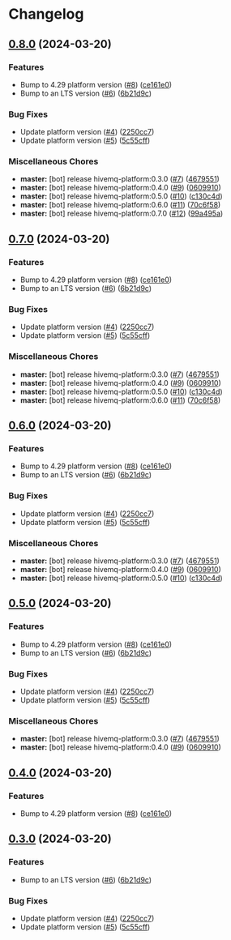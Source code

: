 # Changelog

## [0.8.0](https://github.com/afalhambra-hivemq/helm-charts/compare/v0.7.0...v0.8.0) (2024-03-20)


### Features

* Bump to 4.29 platform version ([#8](https://github.com/afalhambra-hivemq/helm-charts/issues/8)) ([ce161e0](https://github.com/afalhambra-hivemq/helm-charts/commit/ce161e04b312d8a19f2191b8440415f4c3828e7c))
* Bump to an LTS version ([#6](https://github.com/afalhambra-hivemq/helm-charts/issues/6)) ([6b21d9c](https://github.com/afalhambra-hivemq/helm-charts/commit/6b21d9c3fb8f9a2ef027c39938658670228fdf87))


### Bug Fixes

* Update platform version ([#4](https://github.com/afalhambra-hivemq/helm-charts/issues/4)) ([2250cc7](https://github.com/afalhambra-hivemq/helm-charts/commit/2250cc77ae53dce734be2f341af66e2962c5ae15))
* Update platform version ([#5](https://github.com/afalhambra-hivemq/helm-charts/issues/5)) ([5c55cff](https://github.com/afalhambra-hivemq/helm-charts/commit/5c55cff59fe3138422868c93a507cbb858b830aa))


### Miscellaneous Chores

* **master:** [bot] release hivemq-platform:0.3.0 ([#7](https://github.com/afalhambra-hivemq/helm-charts/issues/7)) ([4679551](https://github.com/afalhambra-hivemq/helm-charts/commit/4679551075af86c64c21818c3f79b6ac8b3aca45))
* **master:** [bot] release hivemq-platform:0.4.0 ([#9](https://github.com/afalhambra-hivemq/helm-charts/issues/9)) ([0609910](https://github.com/afalhambra-hivemq/helm-charts/commit/0609910b547b0feb08d113f1ec3cfe15148d6f0d))
* **master:** [bot] release hivemq-platform:0.5.0 ([#10](https://github.com/afalhambra-hivemq/helm-charts/issues/10)) ([c130c4d](https://github.com/afalhambra-hivemq/helm-charts/commit/c130c4da2c986ba5ef51d2c75f40d3fd1377fc43))
* **master:** [bot] release hivemq-platform:0.6.0 ([#11](https://github.com/afalhambra-hivemq/helm-charts/issues/11)) ([70c6f58](https://github.com/afalhambra-hivemq/helm-charts/commit/70c6f5863c646fab94e42d4172eca1f276e3efe3))
* **master:** [bot] release hivemq-platform:0.7.0 ([#12](https://github.com/afalhambra-hivemq/helm-charts/issues/12)) ([99a495a](https://github.com/afalhambra-hivemq/helm-charts/commit/99a495a988fec7222f097301d713c80f8b297f60))

## [0.7.0](https://github.com/afalhambra-hivemq/helm-charts/compare/hivemq-platform-v0.6.0...hivemq-platform-v0.7.0) (2024-03-20)


### Features

* Bump to 4.29 platform version ([#8](https://github.com/afalhambra-hivemq/helm-charts/issues/8)) ([ce161e0](https://github.com/afalhambra-hivemq/helm-charts/commit/ce161e04b312d8a19f2191b8440415f4c3828e7c))
* Bump to an LTS version ([#6](https://github.com/afalhambra-hivemq/helm-charts/issues/6)) ([6b21d9c](https://github.com/afalhambra-hivemq/helm-charts/commit/6b21d9c3fb8f9a2ef027c39938658670228fdf87))


### Bug Fixes

* Update platform version ([#4](https://github.com/afalhambra-hivemq/helm-charts/issues/4)) ([2250cc7](https://github.com/afalhambra-hivemq/helm-charts/commit/2250cc77ae53dce734be2f341af66e2962c5ae15))
* Update platform version ([#5](https://github.com/afalhambra-hivemq/helm-charts/issues/5)) ([5c55cff](https://github.com/afalhambra-hivemq/helm-charts/commit/5c55cff59fe3138422868c93a507cbb858b830aa))


### Miscellaneous Chores

* **master:** [bot] release hivemq-platform:0.3.0 ([#7](https://github.com/afalhambra-hivemq/helm-charts/issues/7)) ([4679551](https://github.com/afalhambra-hivemq/helm-charts/commit/4679551075af86c64c21818c3f79b6ac8b3aca45))
* **master:** [bot] release hivemq-platform:0.4.0 ([#9](https://github.com/afalhambra-hivemq/helm-charts/issues/9)) ([0609910](https://github.com/afalhambra-hivemq/helm-charts/commit/0609910b547b0feb08d113f1ec3cfe15148d6f0d))
* **master:** [bot] release hivemq-platform:0.5.0 ([#10](https://github.com/afalhambra-hivemq/helm-charts/issues/10)) ([c130c4d](https://github.com/afalhambra-hivemq/helm-charts/commit/c130c4da2c986ba5ef51d2c75f40d3fd1377fc43))
* **master:** [bot] release hivemq-platform:0.6.0 ([#11](https://github.com/afalhambra-hivemq/helm-charts/issues/11)) ([70c6f58](https://github.com/afalhambra-hivemq/helm-charts/commit/70c6f5863c646fab94e42d4172eca1f276e3efe3))

## [0.6.0](https://github.com/afalhambra-hivemq/helm-charts/compare/hivemq-platform-v0.5.0...hivemq-platform-v0.6.0) (2024-03-20)


### Features

* Bump to 4.29 platform version ([#8](https://github.com/afalhambra-hivemq/helm-charts/issues/8)) ([ce161e0](https://github.com/afalhambra-hivemq/helm-charts/commit/ce161e04b312d8a19f2191b8440415f4c3828e7c))
* Bump to an LTS version ([#6](https://github.com/afalhambra-hivemq/helm-charts/issues/6)) ([6b21d9c](https://github.com/afalhambra-hivemq/helm-charts/commit/6b21d9c3fb8f9a2ef027c39938658670228fdf87))


### Bug Fixes

* Update platform version ([#4](https://github.com/afalhambra-hivemq/helm-charts/issues/4)) ([2250cc7](https://github.com/afalhambra-hivemq/helm-charts/commit/2250cc77ae53dce734be2f341af66e2962c5ae15))
* Update platform version ([#5](https://github.com/afalhambra-hivemq/helm-charts/issues/5)) ([5c55cff](https://github.com/afalhambra-hivemq/helm-charts/commit/5c55cff59fe3138422868c93a507cbb858b830aa))


### Miscellaneous Chores

* **master:** [bot] release hivemq-platform:0.3.0 ([#7](https://github.com/afalhambra-hivemq/helm-charts/issues/7)) ([4679551](https://github.com/afalhambra-hivemq/helm-charts/commit/4679551075af86c64c21818c3f79b6ac8b3aca45))
* **master:** [bot] release hivemq-platform:0.4.0 ([#9](https://github.com/afalhambra-hivemq/helm-charts/issues/9)) ([0609910](https://github.com/afalhambra-hivemq/helm-charts/commit/0609910b547b0feb08d113f1ec3cfe15148d6f0d))
* **master:** [bot] release hivemq-platform:0.5.0 ([#10](https://github.com/afalhambra-hivemq/helm-charts/issues/10)) ([c130c4d](https://github.com/afalhambra-hivemq/helm-charts/commit/c130c4da2c986ba5ef51d2c75f40d3fd1377fc43))

## [0.5.0](https://github.com/afalhambra-hivemq/helm-charts/compare/hivemq-platform-v0.4.0...hivemq-platform-v0.5.0) (2024-03-20)


### Features

* Bump to 4.29 platform version ([#8](https://github.com/afalhambra-hivemq/helm-charts/issues/8)) ([ce161e0](https://github.com/afalhambra-hivemq/helm-charts/commit/ce161e04b312d8a19f2191b8440415f4c3828e7c))
* Bump to an LTS version ([#6](https://github.com/afalhambra-hivemq/helm-charts/issues/6)) ([6b21d9c](https://github.com/afalhambra-hivemq/helm-charts/commit/6b21d9c3fb8f9a2ef027c39938658670228fdf87))


### Bug Fixes

* Update platform version ([#4](https://github.com/afalhambra-hivemq/helm-charts/issues/4)) ([2250cc7](https://github.com/afalhambra-hivemq/helm-charts/commit/2250cc77ae53dce734be2f341af66e2962c5ae15))
* Update platform version ([#5](https://github.com/afalhambra-hivemq/helm-charts/issues/5)) ([5c55cff](https://github.com/afalhambra-hivemq/helm-charts/commit/5c55cff59fe3138422868c93a507cbb858b830aa))


### Miscellaneous Chores

* **master:** [bot] release hivemq-platform:0.3.0 ([#7](https://github.com/afalhambra-hivemq/helm-charts/issues/7)) ([4679551](https://github.com/afalhambra-hivemq/helm-charts/commit/4679551075af86c64c21818c3f79b6ac8b3aca45))
* **master:** [bot] release hivemq-platform:0.4.0 ([#9](https://github.com/afalhambra-hivemq/helm-charts/issues/9)) ([0609910](https://github.com/afalhambra-hivemq/helm-charts/commit/0609910b547b0feb08d113f1ec3cfe15148d6f0d))

## [0.4.0](https://github.com/afalhambra-hivemq/helm-charts/compare/hivemq-platform-0.3.0...hivemq-platform-v0.4.0) (2024-03-20)


### Features

* Bump to 4.29 platform version ([#8](https://github.com/afalhambra-hivemq/helm-charts/issues/8)) ([ce161e0](https://github.com/afalhambra-hivemq/helm-charts/commit/ce161e04b312d8a19f2191b8440415f4c3828e7c))

## [0.3.0](https://github.com/afalhambra-hivemq/helm-charts/compare/hivemq-platform-v0.2.23...hivemq-platform-v0.3.0) (2024-03-20)


### Features

* Bump to an LTS version ([#6](https://github.com/afalhambra-hivemq/helm-charts/issues/6)) ([6b21d9c](https://github.com/afalhambra-hivemq/helm-charts/commit/6b21d9c3fb8f9a2ef027c39938658670228fdf87))


### Bug Fixes

* Update platform version ([#4](https://github.com/afalhambra-hivemq/helm-charts/issues/4)) ([2250cc7](https://github.com/afalhambra-hivemq/helm-charts/commit/2250cc77ae53dce734be2f341af66e2962c5ae15))
* Update platform version ([#5](https://github.com/afalhambra-hivemq/helm-charts/issues/5)) ([5c55cff](https://github.com/afalhambra-hivemq/helm-charts/commit/5c55cff59fe3138422868c93a507cbb858b830aa))
